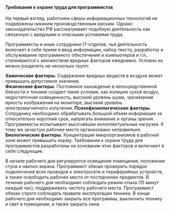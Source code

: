  #### Требования к охране труда для программистов
 
На первый взгляд, работники сферы информационных технологий не подвержены никаким производственным рискам. Однако законодательство РФ рассматривает подобную деятельность как связанную с вредными и опасными условиями труда.

Программисты и иные сотрудники IT-отделов, чья деятельность включает в себя прием и ввод информации, набор текста, разработку и обслуживание программного обеспечения и компьютеров и т.п., сталкиваются с множеством вредных факторов ежедневно. Условно их можно разделить на несколько групп:

**Химические факторы.** Содержание вредных веществ в воздухе может превышать допустимое значение.	
**Физические факторы.** Постоянное нахождение в непосредственной близости к технике создает такие условия, как излишне сухой воздух, недостаточная освещенность, высокий уровень шума, чрезмерная яркость изображения на мониторе, высокий уровень электромагнитного излучения.	
**Психофизиологические факторы.** Сотруднику необходимо обрабатывать большой объем информации за относительно короткий срок, напрягать внимание и органы зрения. Программисты испытывают высочайшие интеллектуальные нагрузки. К тому же зачастую рабочее место организовано неправильно.	
**Биологические факторы.** Концентрация микроорганизмов в рабочей зоне может превышать норму.
Требования к охране труда для программистов разработаны на основании этих факторов и включают в себя следующие.

В начале рабочего дня регулируется освещение помещения, положение стула и наклон экрана. Программист обязан проверить порядок подключения всех проводов к электросети и периферийных устройств, а также освободить рабочее место от посторонних предметов.
В течение рабочего дня необходимо соблюдать режим отыха (15 минут каждый час), поддерживать чистоту рабочего места. Программист обязан строго соблюдать правила эксплуатации техники.
В конце рабочего дня необходимо закрыть все программы, выключить технику и свет в помещении, а также закрыть окна.